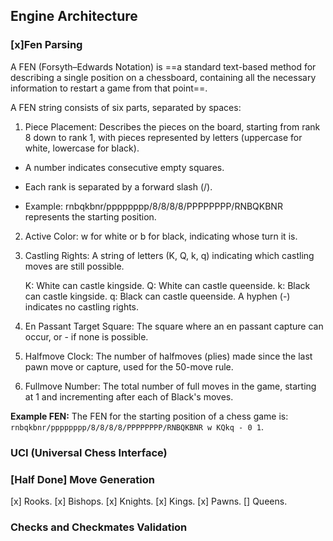 ## Engine Architecture
### [x]Fen Parsing 
A FEN (Forsyth–Edwards Notation) is ==a standard text-based method for describing a single position on a chessboard, containing all the necessary information to restart a game from that point==.

A FEN string consists of six parts, separated by spaces: 

1) Piece Placement: Describes the pieces on the board, starting from rank 8 down to rank 1, with pieces represented by letters (uppercase for white, lowercase for black). 
- A number indicates consecutive empty squares. 

- Each rank is separated by a forward slash (/). 

- Example: rnbqkbnr/pppppppp/8/8/8/8/PPPPPPPP/RNBQKBNR represents the starting position. 

2) Active Color:
w for white or b for black, indicating whose turn it is. 
3) Castling Rights:
A string of letters (K, Q, k, q) indicating which castling moves are still possible. 

    K: White can castle kingside.
    Q: White can castle queenside.
    k: Black can castle kingside.
    q: Black can castle queenside.
    A hyphen (-) indicates no castling rights. 

4) En Passant Target Square:
The square where an en passant capture can occur, or - if none is possible. 
5) Halfmove Clock:
The number of halfmoves (plies) made since the last pawn move or capture, used for the 50-move rule. 
6) Fullmove Number:
The total number of full moves in the game, starting at 1 and incrementing after each of Black's moves. 

**Example FEN:**
The FEN for the starting position of a chess game is: `rnbqkbnr/pppppppp/8/8/8/8/PPPPPPPP/RNBQKBNR w KQkq - 0 1`.
### UCI (Universal Chess Interface)


### [Half Done] Move Generation
[x] Rooks.
[x] Bishops.
[x] Knights.
[x] Kings.
[x] Pawns.
[] Queens.

### Checks and Checkmates Validation

